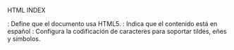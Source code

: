 HTML INDEX

<!DOCTYPE html>: Define que el documento usa HTML5.
<html lang="es">: Indica que el contenido está en español
<meta charset="UTF-8">: Configura la codificación de caracteres para soportar tildes, eñes y símbolos.
<title>: Título que se muestra en la pestaña del navegador
<link>: Vincula la hoja de estilos externa CSS.
<main>: Etiqueta semántica que solo debe usarse una vez por documento. Contiene la información única y principal.
<section>: Se usa para agrupar contenido relacionado.
<table>: Crea una tabla
<thead>: Encierra la fila de títulos de columnas
<th>: Celdas de encabezado
<tbody>: Contiene las filas de datos
<tr>: Fila de la tabla
<td>: Celda de fila
<footer>:copyright


CSS
margin: 0: Elimina los márgenes que pone el navegador por defecto
font-family: 'Segoe UI', sans-serif: Define la fuente de todo el sitio
background-color: #fff0f6: Fondo de color rosado claro, para el sitio
text-align: center: Centra el texto horizontalmente.
padding: 20px: Espacio interno de 20 píxeles alrededor del contenido.
box-shadow: 0 4px 6px rgba(0,0,0,0.2): Sombra suave hacia abajo para dar efecto de relieve.
border-bottom: 1px solid #ffc0cb: Línea rosa claro en la parte inferior de cada sección
padding-bottom: 5px: Espacio entre el texto y la línea
margin-bottom: 15px: Espacio debajo del título antes de que empiece la tabla
width: 100%: La tabla ocupa todo el ancho disponible
border-collapse: collapse: Junta los bordes de las celdas para que no haya espacios entre ellos
box-shadow: 0 2px 4px rgba(0,0,0,0.1): Sombra muy suave alrededor